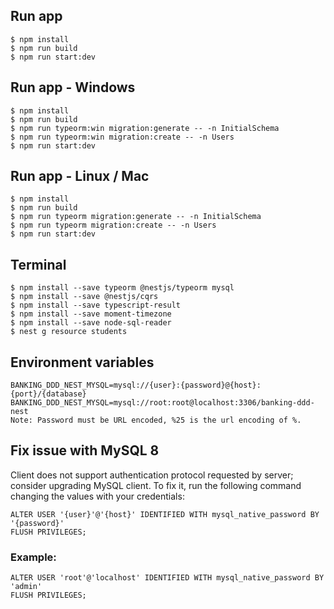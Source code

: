 ## Run app
```
$ npm install
$ npm run build
$ npm run start:dev
```

## Run app - Windows

```
$ npm install
$ npm run build
$ npm run typeorm:win migration:generate -- -n InitialSchema
$ npm run typeorm:win migration:create -- -n Users
$ npm run start:dev
```

## Run app - Linux / Mac

```
$ npm install
$ npm run build
$ npm run typeorm migration:generate -- -n InitialSchema
$ npm run typeorm migration:create -- -n Users
$ npm run start:dev
```

## Terminal

```
$ npm install --save typeorm @nestjs/typeorm mysql
$ npm install --save @nestjs/cqrs
$ npm install --save typescript-result
$ npm install --save moment-timezone
$ npm install --save node-sql-reader
$ nest g resource students
```

## Environment variables

```
BANKING_DDD_NEST_MYSQL=mysql://{user}:{password}@{host}:{port}/{database}
BANKING_DDD_NEST_MYSQL=mysql://root:root@localhost:3306/banking-ddd-nest
Note: Password must be URL encoded, %25 is the url encoding of %.
```

## Fix issue with MySQL 8

Client does not support authentication protocol requested by server; consider upgrading MySQL client.
To fix it, run the following command changing the values with your credentials:

```
ALTER USER '{user}'@'{host}' IDENTIFIED WITH mysql_native_password BY '{password}'
FLUSH PRIVILEGES;
```

### Example:

```
ALTER USER 'root'@'localhost' IDENTIFIED WITH mysql_native_password BY 'admin'
FLUSH PRIVILEGES;
```